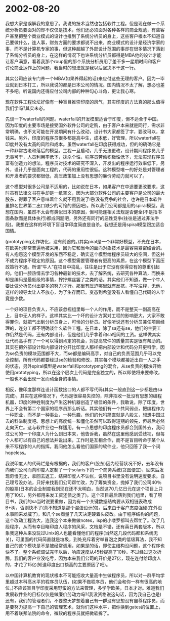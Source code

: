# 2002-08-20

我想大家是误解我的意思了。我说的技术当然也包括软件工程。但是现在做一个系统分析员要面对的却不仅仅是技术，他们还必须面对各种各样的商业规范，有些客户甚至把整个商业模式的设计也推到了系统分析员的身上，这些客户根本不知道自己要做什么，连人事，财务方面的要求都说不出来，商业模式的设计是经济学家的事，而不是计算机专家的事，但这种超越了外部设计范围的事却在很多情况下落到了系统分析员的身上，在这样的情况下也许系统分析员都得是MBA他的设计才能让客户满意，看着我那个roup里的那个系统分析员用了差不多一星期时间和客户讨论商业运作上的问题，我当时的想法就是我以后坚决不干这一行。

其实公司应该专门养一个MBA(如果养得起的话)来应付这些无理的客户。因为一毕业就到日本打工，所以我说的都是日本公司的情况。国内情况不太了解，想必也差不多吧。听说国内还得应付公司内部的种种勾心斗角，更让我心寒。

现在软件工程论坛好像有一种盲目推崇印度的风气，其实印度的方法真的那么值得我们学吗?其实未必。

先谈一下waterfall的问题。waterfall的开发模型适合于印度，但不适合于中国。因为印度的主要市场是接受国外软件公司的定购，由于客户本来就是同行，需求非常明确，也不太可能在开发期间有什么改动，设计书大家都签了字，要改可以，拿钱来。另外，印度的程序员很多都是高中生，成本低，好管理，所以waterfall在印度并没有太高的风险和成本。虽然waterfall在印度获得成功，但的的确确它是一种非常古老和落后的模型。工程一旦启动，几乎无法更改，设计期间程序员几乎无事可干，人员利用率低下，抹杀个性，程序员劳动积极性低下，无法实现程序员富有创造力的想法，程序员对技术的研究不深入，开发出的程序运行效率低下。另外，设计几乎是面向工程的，代码的重用性很低。这种模型唯一的好处是对管理者和开发者的要求都很低，高压政策加上没有思想的廉价劳动力就可以了。

这个模型对很多公司是不适用的，比如说在日本，如果客户在中途要更改要求，这时虽有法律文书在手却是一纸空文，因为大部分软件公司的主要客户是公司的最大股东，得罪了客户意味着什么就不用我说了吧(没有竞争的社会，也许是日本软件虽排名世界第二出口缺少的可怜的原因吧)。所以我们公司都是用的spiral模型。我想在国内，虽然不太会有类似日本的原因，但可能连相关法规是否健全(不是指书面条款而是具体执行)都成问题吧，另外还有同行的恶性竞争(往往是通过非法手段)。我想在这样的环境下盲目学印度简直是自杀。我想还是用spiral模型跟加适合国情。

(prototyping太作坊化，没有前途的。)其实piral是一个非常好模型，不光在日本，在欧美也非常普遍地被采用，因为它和当今的面向对象技术是最容易紧密结合的。有人抱怨这个模型开发的东西不稳定，确实这个模型给程序员较大的空间，但这并不成为程序不稳定的原因。这个模型需要管理者有更高的素质，在这个模型下高压政策行不通。所谓“牛人”在项目中捣乱，往往是出于它没有获得应有的尊重引起的。他们一腔热情去学习各种最新的技术，去了解系统，去研究各种算法，而换来却是编码是最低级的事情，拧拧螺丝罢了之类的话。其实他们不知道，做一个牛人要比做分析员付出更多的努力才行。那里有压迫哪里就有反抗，不写注释，无他，这样的领导太让人不放心，为了生存而已。变态到希望没有人看懂自己代码的人毕竟是少数。

一个好的项目负责人，不应该忽视组里每一个人的作用，而不是整天一副高高在上，目中无人的样子。这样其实比一个坏的设计方案对工程的影响更大，大家不敢得罪你，就把气出到分析员身上，可怜的分析员。好像听说还有分析员兼任项目经理的，连分工都不明确谈什么软件工程。在日本，除了sa还有se，他们的主要工作仍然是代码，还有内部设计，但是他们几乎拿着和sa相同的工资。这样做其实让代码高手有了一个可以得到肯定的机会，对提高软件的质量其实是很有帮助的。其实在把外部设计和内部设计分开比印度人那样把内部设计和代码分开更科学，因为se负责的模块范围都不大，而se都是编码高手，对自己的负责范围几乎可以完全控制，所有代码都要经过se的检验和修改，其实每个模块都接近出自一人之手的状态，另外spiral模型是waterfall和prototypmg的混合，从se负责的模块开始使用prototyping，所以在这个层次上代码是完全独立的，所以即使将来要修改，一般也不会出现一发而动全身的事情。

相反，像印度那样连设计函数接口的人都不写代码(其实一般直到这一步都是由sa完成)，其实在这种情况下，代码是很容易失控的，除非招收一批没有思想的编程机器，印度的种姓制度为产生这种机器创造了极佳的条件，我敢说，除了印度，世界上不会有第二个国家的程序员那么听话。其实他们有一个共同弱点，把编程作为一种职业，而不是一种事业，一种乐趣，他们的代吗简直就是八股文，想想中国过去的科举制度吧。思想上的高度统一和僵化虽然可以取得短期的领先，但最后必然走向灭亡。这与软件业也一样适用。有一点思想的印度程序员都会到国外去，我问过公司的一个印度人为什么到日本来，他告诉我，虽然在这里他感到受歧视，但每个人都可以有自己的想法并说出来，工作时是互相合作，而不是盲目听命于某个从来不写程序的人的指挥。我问他怎么看他们国家的软件业，他只回答了我一个词hopeless。

我说印度人的代码烂是有根据的，我们的客户(股东)因为经营状况不好，去年没有向我们公司而向印度人定制了一个solaris下的一个商务系统(贪图便宜)，回来后发现奇慢无比，拿回去返工，结果印度人不认帐，说项目书里没有说明速度要求。自己理亏没办法，只好来找我们公司帮忙改，为了筹集资金，抛掉了我们公司40％的股票(日本的企业制度我到现在还不太明白，当然这70几亿日元在这个项目上只用了10亿，另外都用来发工资还债之类了)。这个项目最后落到我们组里，看了项目书，我们的sa当时说要重做，因为有一个关键数据结构要从双相链表改成B+树，否则快不了(真不知道是那个混蛋设计的)。后来由于客户态度强硬(在外没本事回来发威了)，和几个se商量了几天决定硬着头皮改。由于程序结构的问题，这个改动工程浩大，连我这个本来做做notes，isp的小喽罗都叫去帮忙了。改了几段程序，从而有幸目睹印度人程序的风采，文档是不错，还有英日两套版本，所以象我这种从来没玩过Unix的人也能看懂他们的程序(当然这几段代码都和系统无关)，可里面的代码简直就是垃圾，到处充斥着穷举冒泡之类的低级算法，我不知自己的这个模块是不是被经常调用，如果是的话，即使主结构没问题，这个程序也快不了。整个系统调试完毕以后，响应速度从45秒提高了10秒。不过经过这次折腾，我们的客户业没吃亏，因为本来我们公司的开价是27亿，现在连付给印度人的，才花了15亿(知道印度出口额高的主要原因了吧)。

以中国计算机教育的现状根本不可能招收大量高中生做程序员，所以对一群平均学里超过本科高水平的程序员队伍，(如果不做程序员，他们会和你一样有很高的地位。)不应该盲目学印度采用野蛮的方法来管理，多学学欧美，日本才对。难道我们发展软件业的目标仅仅是做廉价劳动力吗?(我没资格说这句话，因为我自己也是)还有，我们的管理者们，不要整天梦想着自己有一群没有思想没有自尊程序员，而是要努力提高一下自己的管理艺术，就你们这种水平，把你换到gates的位置上，用不着联邦法院的命令，微软的程序员就把微软拆了。
